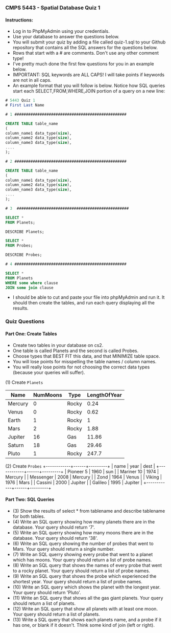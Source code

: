 ### CMPS 5443 - Spatial Database Quiz 1

#### Instructions:

- Log in to PhpMyAdmin using your credentials.
- Use your database to answer the questions below.
- You will submit your quiz by adding a file called quiz-1.sql to your Github repository that contains all the SQL answers for the questions below.
- Rows that start with a # are comments. Don't use any other comment type!
- I've pretty much done the first few questions for you in an example below.
- IMPORTANT: SQL keywords are ALL CAPS! I will take points if keywords are not in all caps.
- An example format that you will follow is below. Notice how SQL queries start each SELECT,FROM,WHERE,JOIN portion of a query on a new line:

```sql
# 5443 Quiz 1
# First Last Name

# 1 #################################################

CREATE TABLE table_name
(
column_name1 data_type(size),
column_name2 data_type(size),
column_name3 data_type(size),
....
);

# 2 #################################################

CREATE TABLE table_name
(
column_name1 data_type(size),
column_name2 data_type(size),
column_name3 data_type(size),
....
);

# 3  #################################################

SELECT * 
FROM Planets;

DESCRIBE Planets;

SELECT * 
FROM Probes;

DESCRIBE Probes;

# 4 #################################################

SELECT *
FROM Planets
WHERE some where clause
JOIN some join clause

```
- I should be able to cut and paste your file into phpMyAdmin and run it. It should then create the tables, and run each query displaying all the results.

### Quiz Questions

#### Part One: Create Tables

- Create two tables in your database on cs2.
- One table is called Planets and the second is called Probes.
- Choose types that BEST FIT this data, and that MINIMIZE table space.
- You will lose points for misspelling the table names / column names.
- You will really lose points for not choosing the correct data types (because your queries will suffer).

(1) Create `Planets`

| Name	    | NumMoons	| Type	 | LengthOfYear |
|-----------|-----------|--------|--------------|
| Mercury   |	0       | Rocky  | 0.24         |
| Venus	    | 0	        | Rocky  | 0.62         |
| Earth	    | 1	        | Rocky  | 1            |
| Mars      | 2         | Rocky  | 1.88         |
| Jupiter	| 16        | Gas	 | 11.86        |
| Saturn	| 18        | Gas	 | 29.46        |
| Pluto	    | 1	        | Rocky	 | 247.7        |

(2) Create `Probes`
+------------+------+---------+
| name       | year | dest    |
+------------+------+---------+
| Pioneer 5  | 1960 | sun     |
| Mariner 10 | 1974 | Mercury |
| Messenger  | 2008 | Mercury |
| Zond       | 1964 | Venus   |
| Viking     | 1976 | Mars    |
| Cassini    | 2000 | Jupiter |
| Galileo    | 1995 | Jupiter |
+------------+------+---------+

#### Part Two: SQL Queries

- (3) Show the results of select * from tablename and describe tablename for both tables.
- (4) Write an SQL querry showing how many planets there are in the database. Your query should return '7'.
- (5) Write an SQL querry showing how many moons there are in the database. Your query should return '38'.
- (6) Write an SQL query showing the number of probes that went to Mars. Your query should return a single number.
- (7) Write an SQL querry showing every probe that went to a planet which has moons. Your query should return a list of probe names.
- (8) Write an SQL query that shows the names of every probe that went to a rocky planet. Your query should return a list of probe names.
- (9) Write an SQL query that shows the probe which experienced the shortest year. Your query should return a list of probe names.
- (10) Write an SQL query which shows the planet with the longest year. Your query should return 'Pluto'.
- (11) Write an SQL query that shows all the gas giant planets. Your query should return a list of planets.
- (12) Write an SQL query that show all planets with at least one moon. Your query should return a list of planets.
- (13) Write a SQL query that shows each planets name, and a probe if it has one, or blank if it doesn't. Think some kind of join (left or right).
